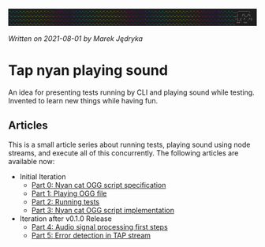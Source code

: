 ![](img/header-tap-nyan-module.png)

*Written on 2021-08-01 by Marek Jędryka*

# Tap nyan playing sound

An idea for presenting tests running by CLI and playing sound while testing.
Invented to learn new things while having fun.

## Articles

This is a small article series about running tests, playing sound using node streams, and execute all of this concurrently.
The following articles are available now:

* Initial Iteration
  * [Part 0: Nyan cat OGG script specification](nyan-cat-ogg-00.md)
  * [Part 1: Playing OGG file](nyan-cat-ogg-01.md)
  * [Part 2: Running tests](nyan-cat-ogg-02.md)
  * [Part 3: Nyan cat OGG script implementation](nyan-cat-ogg-03.md)
* Iteration after v0.1.0 Release
  * [Part 4: Audio signal processing first steps](nyan-cat-ogg-04.md)
  * [Part 5: Error detection in TAP stream](nyan-cat-ogg-05.md)
